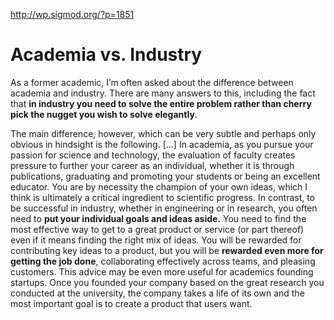 http://wp.sigmod.org/?p=1851

# Academia vs. Industry

As a former academic, I’m often asked about the difference between academia and industry. 
There are many answers to this, including the fact that **in industry you need to solve the entire problem rather than cherry pick the nugget you wish to solve elegantly**. 

The main difference, however, which can be very subtle and perhaps only obvious in hindsight is the following. [...] In academia, as you pursue your passion for science and technology, the evaluation of faculty creates pressure to further your career as an individual, whether it is through publications, graduating and promoting your students or being an excellent educator. You are by necessity the champion of your own ideas, which I think is ultimately a critical ingredient to scientific progress. In contrast, to be successful in industry, whether in engineering or in research, you often need to **put your individual goals and ideas aside.** You need to find the most effective way to get to a great product or service (or part thereof) even if it means finding the right mix of ideas. You will be rewarded for contributing key ideas to a product, but you will be **rewarded even more for getting the job done**, collaborating effectively across teams, and pleasing customers. This advice may be even more useful for academics founding startups. Once you founded your company based on the great research you conducted at the university, the company takes a life of its own and the most important goal is to create a product that users want. 
